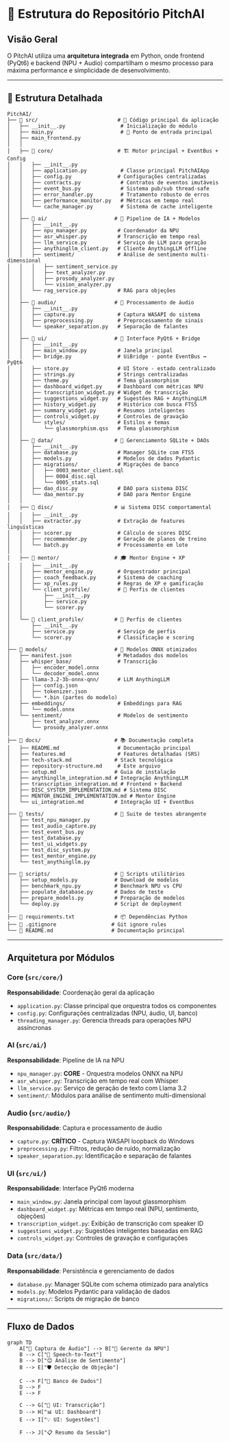 # 📁 Estrutura do Repositório PitchAI

##  Visão Geral

O PitchAI utiliza uma **arquitetura integrada** em Python, onde frontend (PyQt6) e backend (NPU + Audio) compartilham o mesmo processo para máxima performance e simplicidade de desenvolvimento.

---

## 📂 Estrutura Detalhada

```
PitchAI/
├── 📁 src/                          # 🎯 Código principal da aplicação
│   ├── __init__.py                  # Inicialização do módulo
│   ├── main.py                      # 🚀 Ponto de entrada principal
│   ├── main_frontend.py
│   │
│   ├── 📁 core/                     # 🏗️ Motor principal + EventBus + Config
│   │   ├── __init__.py
│   │   ├── application.py           # Classe principal PitchAIApp
│   │   ├── config.py               # Configurações centralizadas
│   │   ├── contracts.py             # Contratos de eventos imutáveis
│   │   ├── event_bus.py             # Sistema pub/sub thread-safe
│   │   ├── error_handler.py         # Tratamento robusto de erros
│   │   ├── performance_monitor.py   # Métricas em tempo real
│   │   └── cache_manager.py         # Sistema de cache inteligente
│   │
│   ├── 📁 ai/                      # 🤖 Pipeline de IA + Modelos
│   │   ├── __init__.py
│   │   ├── npu_manager.py          # Coordenador da NPU
│   │   ├── asr_whisper.py          # Transcrição em tempo real
│   │   ├── llm_service.py          # Serviço de LLM para geração
│   │   ├── anythingllm_client.py   # Cliente AnythingLLM offline
│   │   ├── sentiment/              # Análise de sentimento multi-dimensional
│   │   │   ├── sentiment_service.py
│   │   │   ├── text_analyzer.py
│   │   │   ├── prosody_analyzer.py
│   │   │   └── vision_analyzer.py
│   │   └── rag_service.py          # RAG para objeções
│   │
│   ├── 📁 audio/                   # 🎤 Processamento de áudio
│   │   ├── __init__.py
│   │   ├── capture.py              # Captura WASAPI do sistema
│   │   ├── preprocessing.py        # Preprocessamento de sinais
│   │   └── speaker_separation.py   # Separação de falantes
│   │
│   ├── 📁 ui/                      # 🎨 Interface PyQt6 + Bridge
│   │   ├── __init__.py
│   │   ├── main_window.py          # Janela principal
│   │   ├── bridge.py               # UiBridge - ponte EventBus ↔ PyQt6
│   │   ├── store.py                # UI Store - estado centralizado
│   │   ├── strings.py              # Strings centralizadas
│   │   ├── theme.py                # Tema glassmorphism
│   │   ├── dashboard_widget.py     # Dashboard com métricas NPU
│   │   ├── transcription_widget.py # Widget de transcrição
│   │   ├── suggestions_widget.py   # Sugestões RAG + AnythingLLM
│   │   ├── history_widget.py       # Histórico com busca FTS5
│   │   ├── summary_widget.py       # Resumos inteligentes
│   │   ├── controls_widget.py      # Controles de gravação
│   │   └── styles/                 # Estilos e temas
│   │       └── glassmorphism.qss   # Tema glassmorphism
│   │
│   ├── 📁 data/                    # 💾 Gerenciamento SQLite + DAOs
│   │   ├── __init__.py
│   │   ├── database.py             # Manager SQLite com FTS5
│   │   ├── models.py               # Modelos de dados Pydantic
│   │   ├── migrations/             # Migrações de banco
│   │   │   ├── 0003_mentor_client.sql
│   │   │   ├── 0004_disc.sql
│   │   │   └── 0005_stats.sql
│   │   ├── dao_disc.py             # DAO para sistema DISC
│   │   └── dao_mentor.py           # DAO para Mentor Engine
│   │
│   ├── 📁 disc/                    # 📊 Sistema DISC comportamental
│   │   ├── __init__.py
│   │   ├── extractor.py            # Extração de features linguísticas
│   │   ├── scorer.py               # Cálculo de scores DISC
│   │   ├── recommender.py          # Geração de planos de treino
│   │   └── batch.py                # Processamento em lote
│   │
│   ├── 📁 mentor/                  # 🎓 Mentor Engine + XP
│   │   ├── __init__.py
│   │   ├── mentor_engine.py        # Orquestrador principal
│   │   ├── coach_feedback.py       # Sistema de coaching
│   │   ├── xp_rules.py             # Regras de XP e gamificação
│   │   └── client_profile/         # 👥 Perfis de clientes
│   │       ├── __init__.py
│   │       ├── service.py
│   │       └── scorer.py
│   │
│   └── 📁 client_profile/          # 👥 Perfis de clientes
│       ├── __init__.py
│       ├── service.py              # Serviço de perfis
│       └── scorer.py               # Classificação e scoring
│
├── 📁 models/                      # 🧠 Modelos ONNX otimizados
│   ├── manifest.json               # Metadados dos modelos
│   ├── whisper_base/               # Transcrição
│   │   ├── encoder_model.onnx
│   │   └── decoder_model.onnx
│   ├── llama-3.2-3b-onnx-qnn/      # LLM AnythingLLM
│   │   ├── config.json
│   │   ├── tokenizer.json
│   │   └── *.bin (partes do modelo)
│   ├── embeddings/                 # Embeddings para RAG
│   │   └── model.onnx
│   └── sentiment/                  # Modelos de sentimento
│       ├── text_analyzer.onnx
│       └── prosody_analyzer.onnx
│
├── 📁 docs/                        # 📚 Documentação completa
│   ├── README.md                   # Documentação principal
│   ├── features.md                 # Features detalhadas (SRS)
│   ├── tech-stack.md              # Stack tecnológica
│   ├── repository-structure.md     # Este arquivo
│   ├── setup.md                   # Guia de instalação
│   ├── anythingllm_integration.md # Integração AnythingLLM
│   ├── transcription_integration.md # Frontend + Backend
│   ├── DISC_SYSTEM_IMPLEMENTATION.md # Sistema DISC
│   ├── MENTOR_ENGINE_IMPLEMENTATION.md # Mentor Engine
│   └── ui_integration.md          # Integração UI + EventBus
│
├── 📁 tests/                       # 🧪 Suite de testes abrangente
│   ├── test_npu_manager.py
│   ├── test_audio_capture.py
│   ├── test_event_bus.py
│   ├── test_database.py
│   ├── test_ui_widgets.py
│   ├── test_disc_system.py
│   ├── test_mentor_engine.py
│   └── test_anythingllm.py
│
├── 📁 scripts/                     # 🔧 Scripts utilitários
│   ├── setup_models.py            # Download de modelos
│   ├── benchmark_npu.py           # Benchmark NPU vs CPU
│   ├── populate_database.py       # Dados de teste
│   ├── prepare_models.py          # Preparação de modelos
│   └── deploy.py                  # Script de deployment
│
├── 📄 requirements.txt             # 📦 Dependências Python
├── 📄 .gitignore                  # Git ignore rules
└── 📄 README.md                   # Documentação principal
```

---

##  Arquitetura por Módulos

###  Core (`src/core/`)
**Responsabilidade**: Coordenação geral da aplicação
- `application.py`: Classe principal que orquestra todos os componentes
- `config.py`: Configurações centralizadas (NPU, áudio, UI, banco)
- `threading_manager.py`: Gerencia threads para operações NPU assíncronas

###  AI (`src/ai/`)
**Responsabilidade**: Pipeline de IA na NPU
- `npu_manager.py`: **CORE** - Orquestra modelos ONNX na NPU
- `asr_whisper.py`: Transcrição em tempo real com Whisper
- `llm_service.py`: Serviço de geração de texto com Llama 3.2
- `sentiment/`: Módulos para análise de sentimento multi-dimensional

###  Audio (`src/audio/`)
**Responsabilidade**: Captura e processamento de áudio
- `capture.py`: **CRÍTICO** - Captura WASAPI loopback do Windows
- `preprocessing.py`: Filtros, redução de ruído, normalização
- `speaker_separation.py`: Identificação e separação de falantes

###  UI (`src/ui/`)
**Responsabilidade**: Interface PyQt6 moderna
- `main_window.py`: Janela principal com layout glassmorphism
- `dashboard_widget.py`: Métricas em tempo real (NPU, sentimento, objeções)
- `transcription_widget.py`: Exibição de transcrição com speaker ID
- `suggestions_widget.py`: Sugestões inteligentes baseadas em RAG
- `controls_widget.py`: Controles de gravação e configurações

###  Data (`src/data/`)
**Responsabilidade**: Persistência e gerenciamento de dados
- `database.py`: Manager SQLite com schema otimizado para analytics
- `models.py`: Modelos Pydantic para validação de dados
- `migrations/`: Scripts de migração de banco

---

##  Fluxo de Dados

```mermaid
graph TD
    A["🎤 Captura de Áudio"] --> B["🧠 Gerente da NPU"]
    B --> C["📝 Speech-to-Text"]
    B --> D["😊 Análise de Sentimento"]
    B --> E["🛡️ Detecção de Objeção"]
    
    C --> F["💾 Banco de Dados"]
    D --> F
    E --> F
    
    C --> G["🎨 UI: Transcrição"]
    D --> H["📊 UI: Dashboard"]
    E --> I["💡 UI: Sugestões"]
    
    F --> J["📋 Resumo da Sessão"]
```

